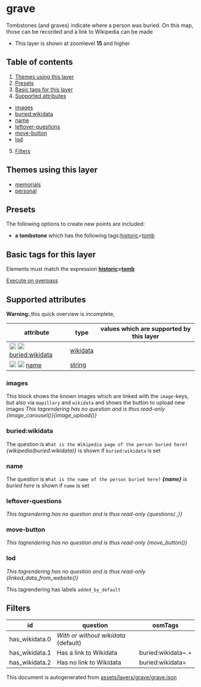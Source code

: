 [//]: # (WARNING: this file is automatically generated. Please find the sources at the bottom and edit those sources)

# grave

Tombstones (and graves) indicate where a person was buried. On this map, those can be recorded and a link to Wikipedia can be made

 - This layer is shown at zoomlevel **15** and higher

## Table of contents

1. [Themes using this layer](#themes-using-this-layer)
2. [Presets](#presets)
3. [Basic tags for this layer](#basic-tags-for-this-layer)
4. [Supported attributes](#supported-attributes)
  - [images](#images)
  - [buried:wikidata](#buriedwikidata)
  - [name](#name)
  - [leftover-questions](#leftover-questions)
  - [move-button](#move-button)
  - [lod](#lod)
5. [Filters](#filters)

## Themes using this layer

 - [memorials](https://mapcomplete.org/memorials)
 - [personal](https://mapcomplete.org/personal)

## Presets

The following options to create new points are included:

 - **a tombstone** which has the following tags:<a href='https://wiki.openstreetmap.org/wiki/Key:historic' target='_blank'>historic</a>=<a href='https://wiki.openstreetmap.org/wiki/Tag:historic%3Dtomb' target='_blank'>tomb</a>

## Basic tags for this layer

Elements must match the expression **<a href='https://wiki.openstreetmap.org/wiki/Key:historic' target='_blank'>historic</a>=<a href='https://wiki.openstreetmap.org/wiki/Tag:historic%3Dtomb' target='_blank'>tomb</a>**

[Execute on overpass](http://overpass-turbo.eu/?Q=%5Bout%3Ajson%5D%5Btimeout%3A90%5D%3B%28%20%20%20%20nwr%5B%22historic%22%3D%22tomb%22%5D%28%7B%7Bbbox%7D%7D%29%3B%0A%29%3Bout%20body%3B%3E%3Bout%20skel%20qt%3B)

## Supported attributes

**Warning:**,this quick overview is incomplete,

| attribute | type | values which are supported by this layer |
-----|-----|----- |
| <a target="_blank" href='https://taginfo.openstreetmap.org/keys/buried:wikidata#values'><img src='https://mapcomplete.org/assets/svg/search.svg' height='18px'></a> <a target="_blank" href='https://taghistory.raifer.tech/?#***/buried%3Awikidata/'><img src='https://mapcomplete.org/assets/svg/statistics.svg' height='18px'></a> [buried:wikidata](https://wiki.openstreetmap.org/wiki/Key:buried:wikidata) | [wikidata](../SpecialInputElements.md#wikidata) |  |
| <a target="_blank" href='https://taginfo.openstreetmap.org/keys/name#values'><img src='https://mapcomplete.org/assets/svg/search.svg' height='18px'></a> <a target="_blank" href='https://taghistory.raifer.tech/?#***/name/'><img src='https://mapcomplete.org/assets/svg/statistics.svg' height='18px'></a> [name](https://wiki.openstreetmap.org/wiki/Key:name) | [string](../SpecialInputElements.md#string) |  |

### images
This block shows the known images which are linked with the `image`-keys, but also via `mapillary` and `wikidata` and shows the button to upload new images
_This tagrendering has no question and is thus read-only_
*{image_carousel()}{image_upload()}*

### buried:wikidata

The question is `What is the Wikipedia page of the person buried here?`
*{wikipedia(buried:wikidata)}* is shown if `buried:wikidata` is set

### name

The question is `What is the name of the person buried here?`
*<b>{name}</b> is buried here* is shown if `name` is set

### leftover-questions

_This tagrendering has no question and is thus read-only_
*{questions( ,)}*

### move-button

_This tagrendering has no question and is thus read-only_
*{move_button()}*

### lod

_This tagrendering has no question and is thus read-only_
*{linked_data_from_website()}*

This tagrendering has labels 
`added_by_default`

## Filters

| id | question | osmTags |
-----|-----|----- |
| has_wikidata.0 | *With or without wikidata* (default) |  |
| has_wikidata.1 | Has a link to Wikidata | buried:wikidata~.+ |
| has_wikidata.2 | Has no link to Wikidata | buried:wikidata= |



This document is autogenerated from [assets/layers/grave/grave.json](https://source.mapcomplete.org/MapComplete/MapComplete/src/branch/develop/assets/layers/grave/grave.json)
